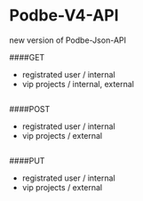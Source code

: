 # Podbe-V4-API
new version of Podbe-Json-API 

####GET
- registrated user / internal
- vip projects / internal, external
<pre>
</pre>

####POST
- registrated user / internal
- vip projects / external
<pre>
</pre>

####PUT
- registrated user / internal
- vip projects / external
<pre>
</pre>
